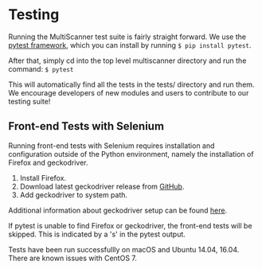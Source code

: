 # Testing #
Running the MultiScanner test suite is fairly straight forward. We use the [pytest framework](https://docs.pytest.org/en/latest/), which you can install by running ```$ pip install pytest```.

After that, simply cd into the top level multiscanner directory and run the command: ```$ pytest```

This will automatically find all the tests in the tests/ directory and run them. We encourage developers of new modules and users to contribute to our testing suite!

## Front-end Tests with Selenium ##
Running front-end tests with Selenium requires installation and configuration outside of the Python environment, namely
the installation of Firefox and geckodriver.

1. Install Firefox.
1. Download latest geckodriver release from [GitHub](https://github.com/mozilla/geckodriver/releases).
1. Add geckodriver to system path.

Additional information about geckodriver setup can be found
[here](https://developer.mozilla.org/en-US/docs/Mozilla/QA/Marionette/WebDriver#Setting_up_the_geckodriver_executable).

If pytest is unable to find Firefox or geckodriver, the front-end tests will be skipped. This is indicated by a
's' in the pytest output.

Tests have been run successfullly on macOS and Ubuntu 14.04, 16.04. There are known issues with CentOS 7.
